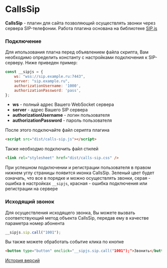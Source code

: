 # CallsSip
**CallsSip** - плагин для сайта позволяющий осуществлять звонки через сервера SIP-телефонии. Работа плагина основана на библиотеке [SIP.js](https://sipjs.com/ "SIP.js")

### Подключение
Для ипользования плагна перед объявлением файла скрипта, Вам необходимо определить константу с настройками подключения к SIP-серверу. Ниже приведен пример:
```javascript
const __sipjs = {
	ws: "wss://sip.example.ru:7443",
	server: "sip.example.ru",
	authorizationUsername: '1000',
	authorizationPassword: 'pass',
};
```
- **ws** - полный адрес Вашего WebSocket сервера
- **server** - адрес Вашего SIP сервера
- **authorizationUsername** - логин пользователя
- **authorizationPassword** - пароль пользователя

После этого подключайте файл серипта плагина
```html
<script src="dist/calls-sip.js"></script>
```
Также необходмо подключить файл стилей
```html
<link rel="stylesheet" href="dist/calls-sip.css" />
```
При успешном подключении и регистрации пользователя в правом нижнем углу страницы появится иконка CallsSip. Зеленый цвет будет означать, что все в порядке и можно осуществлять звонки, серая - ошибка в настройках `__sipjs`, красная - ошибка подключения или регистрации на сервере

### Исходящий звонок
Для осуществления исходящего звонка, Вы можете вызвать соответствующий метод объекта CallsSip, передав ему в качестве параметра номер абонента
```javascript
__sipjs.sip.call("1001");
```
Вы также можете обработать событие клика по кнопке
```html
<button type="button" onclick="__sipjs.sip.call("1001");">Звонить</button>
```
[История версий](./docs/versions.md "История версий")